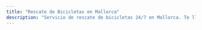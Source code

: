 ```yaml
---
title: "Rescate de Bicicletas en Mallorca"
description: "Servicio de rescate de bicicletas 24/7 en Mallorca. Te llevamos a ti y a tu bici a casa si algo sale mal."
---
```


<!-- Content will be added later -->
